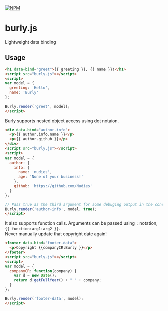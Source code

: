 [![NPM](https://nodei.co/npm/burly.png?compact=true)](https://npmjs.org/package/burly)  
# burly.js 
Lightweight data binding

## Usage
```html
<h1 data-bind="greet">{{ greeting }}, {{ name }}!</h1>
<script src="burly.js"></script>
<script>
var model = {
  greeting: 'Hello',
  name: 'Burly'
};
 	
Burly.render('greet', model);
</script>
```
 

Burly supports nested object access using dot notaion.
```html
<div data-bind="author-info">
  <p>{{ author.info.name }}</p>
  <p>{{ author.github }}</p>
</div>
<script src="burly.js"></script>
<script>
var model = {
  author: {
    info: {
      name: 'nudies',
      age: 'None of your business!'
    },
    github: 'https://github.com/Nudies'
  } 
};

// Pass true as the third argument for some debuging output in the console.
Burly.render('author-info', model, true);
</script>
```


It also supports function calls. Arguments can be passed using `:` notation, `{{ function:arg1:arg2 }}`.  
Never manually update that copyright date again!
```html
<footer data-bind="footer-data">
  <p>Copyright {{companyCR:Burly }}</p>
</footer>
<script src="burly.js"></script>
<script>
var model = {
  companyCR: function(company) {
    var d = new Date();
    return d.getFullYear() + " " + company;
  }
};

Burly.render('footer-data', model);
</script>
```
